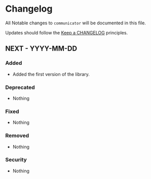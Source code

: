 # Changelog

All Notable changes to `communicator` will be documented in this file.

Updates should follow the [Keep a CHANGELOG](http://keepachangelog.com/) principles.

## NEXT - YYYY-MM-DD

### Added
- Added the first version of the library.

### Deprecated
- Nothing

### Fixed
- Nothing

### Removed
- Nothing

### Security
- Nothing
